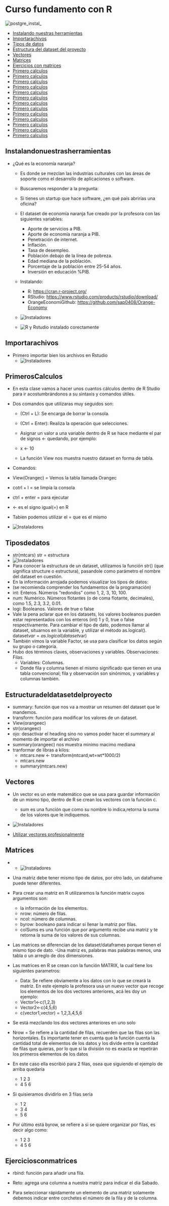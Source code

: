 # Curso fundamento con R
![postgre_instal_](src/1.webp)
- [Instalando nuestras herramientas](#Instalandonuestrasherramientas)
- [Importarachivos](#Importarachivos)
- [Tipos de datos](#Tiposdedatos)
- [Estructura del dataset del proyecto](#Estructuradeldatasetdelproyecto)
- [Vectores](#Vectores)
- [Matrices](#Matrices)
- [Ejercicios con matrices](#Ejerciciosconmatrices)
- [Primero calculos](#PrimerosCalculos)
- [Primero calculos](#PrimerosCalculos)
- [Primero calculos](#PrimerosCalculos)
- [Primero calculos](#PrimerosCalculos)
- [Primero calculos](#PrimerosCalculos)
- [Primero calculos](#PrimerosCalculos)
- [Primero calculos](#PrimerosCalculos)
- [Primero calculos](#PrimerosCalculos)
- [Primero calculos](#PrimerosCalculos)
- [Primero calculos](#PrimerosCalculos)
- [Primero calculos](#PrimerosCalculos)
- [Primero calculos](#PrimerosCalculos)
- [Primero calculos](#PrimerosCalculos)


## Instalandonuestrasherramientas
- ¿Qué es la economía naranja?
  - Es donde se mezclan las industrias culturales con las áreas de soporte como el desarrollo de aplicaciones o software.

  - Buscaremos responder a la pregunta:
  - Si tienes un startup que hace software, ¿en qué país abrirías una oficina?

  - El dataset de economía naranja fue creado por la profesora con las siguientes variables:

    - Aporte de servicios a PIB.
    - Aporte de economía naranja a PIB.
    - Penetración de internet.
    - Inflación.
    - Tasa de desempleo.
    - Población debajo de la línea de pobreza.
    - Edad mediana de la población.
    - Porcentaje de la población entre 25-54 años.
    - Inversión en educación %PIB.
  - Instalando: 
    - R: https://cran.r-project.org/
    - RStudio: https://www.rstudio.com/products/rstudio/download/
    - OrangeEconomiGithub: https://github.com/sap0408/Orange-Economy

  - ![Instaladores](src/1.png)
  - ![R y Rstudio instalado corectamente](src/2.png)
## Importarachivos
- Primero importar bien los archivos en Rstudio
  - ![Instaladores](src/3.png)
## PrimerosCalculos
- En esta clase vamos a hacer unos cuantos cálculos dentro de R Studio para ir acostumbrándonos a su sintaxis y comandos útiles.

- Dos comandos que utilizaras muy seguidos son:

  - (Ctrl + L): Se encarga de borrar la consola.
  - (Ctrl + Enter): Realiza la operación que selecciones.
  - Asignar un valor a una variable dentro de R se hace mediante el par de signos <- quedando, por ejemplo:

  - x <- 10
  - La función View nos muestra nuestro dataset en forma de tabla.
 - Comandos:
  - View(Orangec) = Vemos la tabla llamada Orangec
  - cotrl + l = se limpia la consola
  - ctrl + enter = para ejecutar 
  - <-  es el signo igual(=) en R
  - Tabien podemos utilizar el = que es el mismo
  - ![Instaladores](src/4.png)
## Tiposdedatos
- str(mtcars)   str = estructura
- ![Instaladores](src/5.png)
- Para conocer la estructura de un dataset, utilizamos la función str() (que significa structure o estructura), pasandole como parámetro el nombre del dataset en cuestión.
­
- En la información arrojada podemos visualizar los tipos de datos:
- (se recomienda comprender los fundamentos de la programación)
- int: Enteros. Números “redondos” como 1, 2, 3, 10, 100.
- num: Numérico. Números flotantes (o de coma flotante, decimales), como 1.5, 2.3, 3.2, 0.01.
- logi: Booleanos. Valores de true o false
­
- Vale la pena aclarar que en los datasets, los valores booleanos pueden estar representados con los enteros (int) 1 y 0, true o false respectivamente.
Para cambiar el tipo de dato, podemos llamar al dataset, situarnos en la variable, y utilizar el método as.logical().
dataset$var = as.logical(dataset$var)
­
- También vimos la variable Factor, se usa para clasificar los datos según su grupo o categoría.
­
- Hubo dos términos claves, observaciones y variables.
Observaciones: Filas.
  - Variables: Columnas.
  - Donde fila y columna tienen el mismo significado que tienen en una tabla convencional; fila y observación son sinónimos, y variables y columnas también.

##  Estructuradeldatasetdelproyecto
- summary: función que nos va a mostrar un resumen del dataset que le mandemos.
- transform: función para modificar los valores de un dataset.
- View(orangeec)
- str(orangeec)
- ojo: desactivar el heading sino no vamos poder hacer el summary al momento de importar el archivo
- summary(orangeec) nos muestra minimo macimo mediana
- tranformar de libras a kilos:
  - mtcars.new <- transform(mtcard,wt=wt*1000/2)
  - mtcars.new
  - summary(mtcars.new)
## Vectores
- Un vector es un ente matemático que se usa para guardar información de un mismo tipo, dentro de R se crean los vectores con la función c.

  - sum es una función que como su nombre lo indica,retorna la suma de los valores que le indiquemos.
- ![Instaladores](src/6.png)
- [Utilizar vectores profesionalmente](/comousarvectoresenR.pdf)
## Matrices
- - ![Instaladores](src/8.png)
- Una matriz debe tener mismo tipo de datos, por otro lado, un dataframe puede tener diferentes.
- Para crear una matriz en R utilizaremos la función matrix cuyos argumentos son:

  - la información de los elementos.
  - nrow: número de filas.
  - ncol: número de columnas.
  - byrow: booleano para indicar si llenar la matriz por filas.
  - colSums es una función que por argumento recibe una matriz y te retorna la suma de los valores de sus columnas.
- Las matrices se diferencian de los dataset/dataframes porque tienen el mismo tipo de dato.
-Una matriz es, palabras mas palabras menos, una tabla o un arreglo de dos dimensiones.
- Las matrices en R se crean con la función MATRIX, la cual tiene los siguientes parametros:

  - Data: Se refiere obviamente a los datos con lo que se creará la matriz. En este ejemplo la profesora usa un nuevo vector que recoge los elementos de los dos vectores anteriores, acá les doy un ejemplo:
  - Vector1<-c(1,2,3)
  - Vector2<-c(4,5,6)
  - c(vector1,vector) = 1,2,3,4,5,6
- Se está mezclando los dos vectores anteriores en uno solo
 - Nrow = Se refiere a la cantidad de filas, recuerden que las filas son las horizontales. Es importante tener en cuenta que la función cuenta la cantidad total de elementos de los datos y los divide entre la cantidad de filas que quieras, por lo que si la división no es exacta se repetirán los primeros elementos de los datos
  - En este caso ella escribió para 2 filas, osea que siguiendo el ejemplo de arriba quedaría

    - 1 2 3
    - 4 5 6

  - Si quisieramos dividirlo en 3 filas sería
    - 1 2
    - 3 4
    - 5 6
 - Por último está byrow, se refiere a si se quiere organizar por filas, es decir algo como:
    - 1 2 3
    - 4 5 6
## Ejerciciosconmatrices
- rbind: función para añadir una fila.

- Reto: agrega una columna a nuestra matriz para indicar el día Sabado.

- Para seleccionar rápidamente un elemento de una matriz solamente debemos indicar entre corchetes el número de la fila y de la columna.
